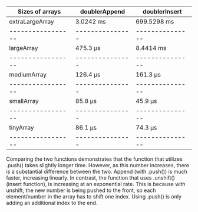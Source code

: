 | Sizes of arrays | doublerAppend | doublerInsert |
|-----------------|---------------|---------------|
| extraLargeArray |   3.0242 ms   |  699.5298 ms  |
|-----------------|---------------|---------------|
|   largeArray    |   475.3 μs    |   8.4414 ms   |
|-----------------|---------------|---------------|
|   mediumArray   |   126.4 μs    |   161.3 μs    |
|-----------------|---------------|---------------|
|   smallArray    |   85.8 μs     |    45.9 μs    |
|-----------------|---------------|---------------|
|   tinyArray     |   86.1 μs     |    74.3 μs    |
|-----------------|---------------|---------------|

Comparing the two functions demonstrates that the function that utilizes .push() takes slightly longer time. However, as this number increases, there is a substantial difference between the two. Append (with .push()) is much faster, increasing linearly. In contrast, the function that uses .unshift() (insert function), is increasing at an exponential rate. This is because with unshift, the new number is being pushed to the front, so each element/number in the array has to shift one index. Using .push() is only adding an additional index to the end.
